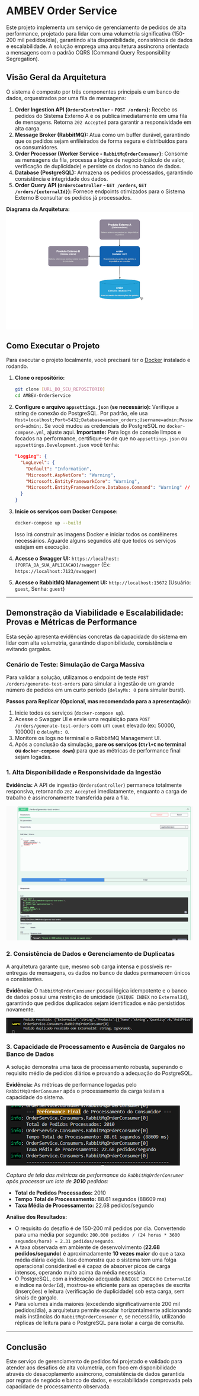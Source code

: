 # AMBEV Order Service

Este projeto implementa um serviço de gerenciamento de pedidos de alta performance, projetado para lidar com uma volumetria significativa (150-200 mil pedidos/dia), garantindo alta disponibilidade, consistência de dados e escalabilidade. A solução emprega uma arquitetura assíncrona orientada a mensagens com o padrão CQRS (Command Query Responsibility Segregation).

## Visão Geral da Arquitetura

O sistema é composto por três componentes principais e um banco de dados, orquestrados por uma fila de mensagens:

1.  **Order Ingestion API (`OrdersController` - `POST /orders`):** Recebe os pedidos do Sistema Externo A e os publica imediatamente em uma fila de mensagens. Retorna `202 Accepted` para garantir a responsividade em alta carga.
2.  **Message Broker (RabbitMQ):** Atua como um buffer durável, garantindo que os pedidos sejam enfileirados de forma segura e distribuídos para os consumidores.
3.  **Order Processor (Worker Service - `RabbitMqOrderConsumer`):** Consome as mensagens da fila, processa a lógica de negócio (cálculo de valor, verificação de duplicidade) e persiste os dados no banco de dados.
4.  **Database (PostgreSQL):** Armazena os pedidos processados, garantindo consistência e integridade dos dados.
5.  **Order Query API (`OrdersController` - `GET /orders`, `GET /orders/{externalId}`):** Fornece endpoints otimizados para o Sistema Externo B consultar os pedidos já processados.

**Diagrama da Arquitetura:**
![Diagrama da Arquitetura](docs/screenshots/arquitetura.png) 


## Como Executar o Projeto

Para executar o projeto localmente, você precisará ter o [Docker](https://www.docker.com/get-started/) instalado e rodando.

1.  **Clone o repositório:**
    ```bash
    git clone [URL_DO_SEU_REPOSITORIO]
    cd AMBEV-OrderService
    ```
2.  **Configure o arquivo `appsettings.json` (se necessário):**
    Verifique a string de conexão do PostgreSQL. Por padrão, ele usa `Host=localhost;Port=5432;Database=ambev_orders;Username=admin;Password=admin;`. Se você mudou as credenciais do PostgreSQL no `docker-compose.yml`, ajuste aqui.
    **Importante:** Para logs de console limpos e focados na performance, certifique-se de que no `appsettings.json` ou `appsettings.Development.json` você tenha:
    ```json
    "Logging": {
      "LogLevel": {
        "Default": "Information",
        "Microsoft.AspNetCore": "Warning",
        "Microsoft.EntityFrameworkCore": "Warning",
        "Microsoft.EntityFrameworkCore.Database.Command": "Warning" // Esta linha é crucial para remover logs de SQL
      }
    }
    ```

3.  **Inicie os serviços com Docker Compose:**
    ```bash
    docker-compose up --build
    ```
    Isso irá construir as imagens Docker e iniciar todos os contêineres necessários. Aguarde alguns segundos até que todos os serviços estejam em execução.

4.  **Acesse o Swagger UI:**
    `https://localhost:[PORTA_DA_SUA_APLICACAO]/swagger` (Ex: `https://localhost:7123/swagger`)

5.  **Acesse o RabbitMQ Management UI:**
    `http://localhost:15672` (Usuário: `guest`, Senha: `guest`)

---

## Demonstração da Viabilidade e Escalabilidade: Provas e Métricas de Performance

Esta seção apresenta evidências concretas da capacidade do sistema em lidar com alta volumetria, garantindo disponibilidade, consistência e evitando gargalos.

### Cenário de Teste: Simulação de Carga Massiva

Para validar a solução, utilizamos o endpoint de teste `POST /orders/generate-test-orders` para simular a ingestão de um grande número de pedidos em um curto período (`delayMs: 0` para simular burst).

**Passos para Replicar (Opcional, mas recomendado para a apresentação):**

1.  Inicie todos os serviços (`docker-compose up`).
2.  Acesse o Swagger UI e envie uma requisição para `POST /orders/generate-test-orders` com um `count` elevado (ex: 50000, 100000) e `delayMs: 0`.
3.  Monitore os logs no terminal e o RabbitMQ Management UI.
4.  Após a conclusão da simulação, **pare os serviços (`Ctrl+C` no terminal ou `docker-compose down`)** para que as métricas de performance final sejam logadas.

### 1. Alta Disponibilidade e Responsividade da Ingestão

**Evidência:** A API de ingestão (`OrdersController`) permanece totalmente responsiva, retornando `202 Accepted` imediatamente, enquanto a carga de trabalho é assincronamente transferida para a fila.

![Logs de Geração e Enfileiramento](docs/screenshots/ingestion_processing_burst.png) 

### 2. Consistência de Dados e Gerenciamento de Duplicatas

A arquitetura garante que, mesmo sob carga intensa e possíveis re-entregas de mensagens, os dados no banco de dados permanecem únicos e consistentes.

**Evidência:** O `RabbitMqOrderConsumer` possui lógica idempotente e o banco de dados possui uma restrição de unicidade (`UNIQUE INDEX` no `ExternalId`), garantindo que pedidos duplicados sejam identificados e não persistidos novamente.

![Log de Pedido Duplicado Ignorado](docs/screenshots/duplicate_order_ignored_log.png) 

### 3. Capacidade de Processamento e Ausência de Gargalos no Banco de Dados

A solução demonstra uma taxa de processamento robusta, superando o requisito médio de pedidos diários e provando a adequação do PostgreSQL.

**Evidência:** As métricas de performance logadas pelo `RabbitMqOrderConsumer` após o processamento da carga testam a capacidade do sistema.

![Performance Final de Processamento](docs/screenshots/log_tempo_insercao_banco.png) 

*Captura de tela das métricas de performance do `RabbitMqOrderConsumer` após processar um lote de **2010** pedidos:*
-   **Total de Pedidos Processados:** 2010
-   **Tempo Total de Processamento:** 88.61 segundos (88609 ms)
-   **Taxa Média de Processamento:** 22.68 pedidos/segundo

**Análise dos Resultados:**

*   O requisito do desafio é de 150-200 mil pedidos por dia. Convertendo para uma média por segundo: `200.000 pedidos / (24 horas * 3600 segundos/hora) ≈ 2.31 pedidos/segundo`.
*   A taxa observada em ambiente de desenvolvimento (**22.68 pedidos/segundo**) é aproximadamente **10 vezes maior** do que a taxa média diária exigida. Isso demonstra que o sistema tem uma folga operacional considerável e é capaz de absorver picos de carga intensos, operando muito acima da média necessária.
*   O PostgreSQL, com a indexação adequada (`UNIQUE INDEX` no `ExternalId` e índice na `OrderId`), mostrou-se eficiente para as operações de escrita (inserções) e leitura (verificação de duplicidade) sob esta carga, sem sinais de gargalo.
*   Para volumes ainda maiores (excedendo significativamente 200 mil pedidos/dia), a arquitetura permite escalar horizontalmente adicionando mais instâncias do `RabbitMqOrderConsumer` e, se necessário, utilizando réplicas de leitura para o PostgreSQL para isolar a carga de consulta.

---

## Conclusão

Este serviço de gerenciamento de pedidos foi projetado e validado para atender aos desafios de alta volumetria, com foco em disponibilidade através do desacoplamento assíncrono, consistência de dados garantida por regras de negócio e banco de dados, e escalabilidade comprovada pela capacidade de processamento observada.